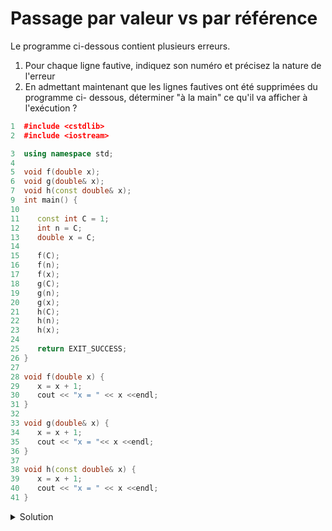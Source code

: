 # Passage par valeur vs par référence
Le programme ci-dessous contient plusieurs erreurs.
1) Pour chaque ligne fautive, indiquez son numéro et précisez la nature de l'erreur
2) En admettant maintenant que les lignes fautives ont été supprimées du programme ci- dessous, déterminer "à la main" ce qu'il va afficher à l'exécution ?

~~~cpp
1  #include <cstdlib>
2  #include <iostream>

3  using namespace std;
4
5  void f(double x);
6  void g(double& x);
7  void h(const double& x); 
9  int main() {
10
11    const int C = 1;
12    int n = C;
13    double x = C;
14   
15    f(C);
16    f(n);
17    f(x);
18    g(C);
19    g(n);
20    g(x);
21    h(C);
22    h(n);
23    h(x);
24   
25    return EXIT_SUCCESS;
26 }
27   
28 void f(double x) {
29    x = x + 1;
30    cout << "x = " << x <<endl;
31 }
32 
33 void g(double& x) {
34    x = x + 1;
35    cout << "x = "<< x <<endl;
36 }
37 
38 void h(const double& x) {
39    x = x + 1;
40    cout << "x = " << x <<endl;
41 }
~~~

<details>
<summary>Solution</summary>

1) Erreurs
- Ligne 18 : Le paramètre effectif de g ne peut être qu'une variable
- Ligne 19 : Le paramètre effectif de g doit être du même type que le paramètre formel
(pas de conversion implicite possible dans ce cas !)
- Ligne 39 : Le mot clé const précise que le paramètre ne peut pas être modifié dans le corps de la fonction

2) Après corrections

- x=2
- x=2
- x=2
- x=2
- x=1
- x=1
- x=2 (2 car le paramètre effectif x a été préalablement modifié lors de l'appel g(x))
</details>
